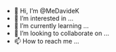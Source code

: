 - 👋 Hi, I’m @MeDavideK
- 👀 I’m interested in ...
- 🌱 I’m currently learning ...
- 💞️ I’m looking to collaborate on ...
- 📫 How to reach me ...

<!---
MeDavideK/MeDavideK is a ✨ special ✨ repository because its `README.md` (this file) appears on your GitHub profile.
You can click the Preview link to take a look at your changes.
--->
